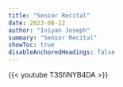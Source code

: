 ```yaml
---
title: "Senior Recital"
date: 2023-08-12
author: "Iniyan Joseph"
summary: "Senior Recital" 
showToc: true
disableAnchoredHeadings: false
---
```

{{< youtube T3SfiNYB4DA >}}
